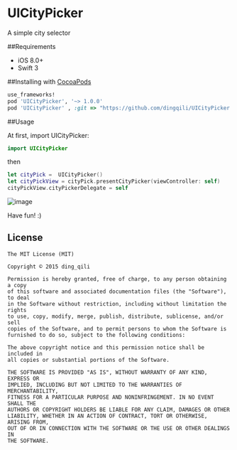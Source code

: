 # UICityPicker

A simple city selector


##Requirements

- iOS 8.0+
- Swift 3

##Installing with [CocoaPods](https://cocoapods.org)

```ruby
use_frameworks!
pod 'UICityPicker', '~> 1.0.0'
pod 'UICityPicker' , :git => "https://github.com/dingqili/UICityPicker.git", :tag => "~> 1.0.0"
```

##Usage

At first, import UICityPicker:

```swift
import UICityPicker
```

then

```swift
let cityPick =  UICityPicker()
let cityPickView = cityPick.presentCityPicker(viewController: self)
cityPickView.cityPickerDelegate = self
```

![image](https://github.com/dingqili/UICityPicker/blob/master/Screenshots/thumb_IMG_0575_1024.jpg)


Have fun! :)



## License

	The MIT License (MIT)

	Copyright © 2015 ding_qili

	Permission is hereby granted, free of charge, to any person obtaining a copy
	of this software and associated documentation files (the "Software"), to deal
	in the Software without restriction, including without limitation the rights
	to use, copy, modify, merge, publish, distribute, sublicense, and/or sell
	copies of the Software, and to permit persons to whom the Software is
	furnished to do so, subject to the following conditions:

	The above copyright notice and this permission notice shall be included in
	all copies or substantial portions of the Software.

	THE SOFTWARE IS PROVIDED "AS IS", WITHOUT WARRANTY OF ANY KIND, EXPRESS OR
	IMPLIED, INCLUDING BUT NOT LIMITED TO THE WARRANTIES OF MERCHANTABILITY,
	FITNESS FOR A PARTICULAR PURPOSE AND NONINFRINGEMENT. IN NO EVENT SHALL THE
	AUTHORS OR COPYRIGHT HOLDERS BE LIABLE FOR ANY CLAIM, DAMAGES OR OTHER
	LIABILITY, WHETHER IN AN ACTION OF CONTRACT, TORT OR OTHERWISE, ARISING FROM,
	OUT OF OR IN CONNECTION WITH THE SOFTWARE OR THE USE OR OTHER DEALINGS IN
	THE SOFTWARE.


